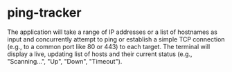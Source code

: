 # ping-tracker
The application will take a range of IP addresses or a list of hostnames as input and concurrently attempt to ping or establish a simple TCP connection (e.g., to a common port like 80 or 443) to each target. The terminal will display a live, updating list of hosts and their current status (e.g., "Scanning...", "Up", "Down", "Timeout").
